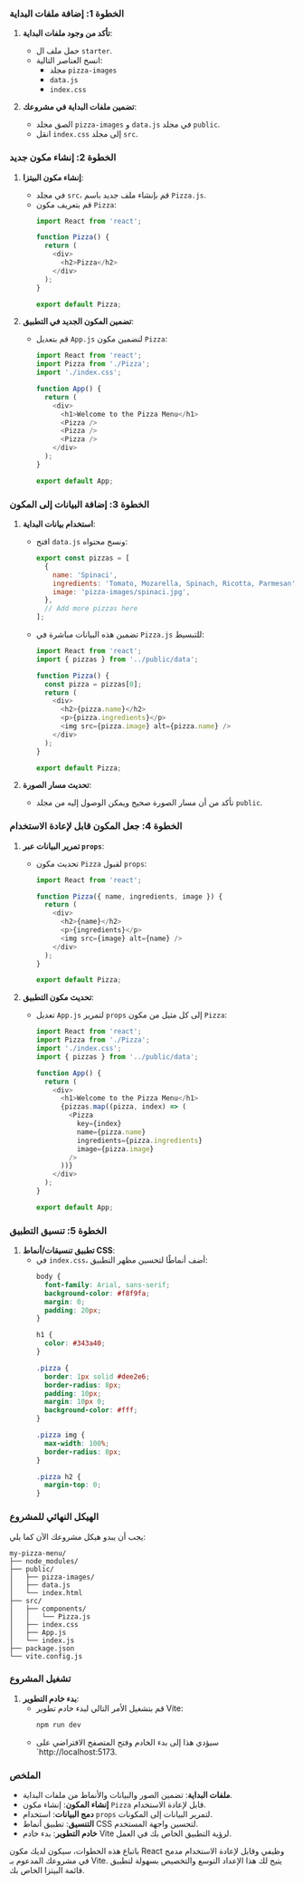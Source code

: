 ### الخطوة 1: إضافة ملفات البداية
1. **تأكد من وجود ملفات البداية**:
   - حمل ملف ال `starter`.
   - انسخ العناصر التالية:
     - مجلد `pizza-images`
     - `data.js`
     - `index.css`

2. **تضمين ملفات البداية في مشروعك**:
   - الصق مجلد `pizza-images` و `data.js` في مجلد `public`.
   - انقل `index.css` إلى مجلد `src`.

### الخطوة 2: إنشاء مكون جديد
1. **إنشاء مكون البيتزا**:
   - في مجلد `src`، قم بإنشاء ملف جديد باسم `Pizza.js`.
   - قم بتعريف مكون `Pizza`:
     ```javascript
     import React from 'react';

     function Pizza() {
       return (
         <div>
           <h2>Pizza</h2>
         </div>
       );
     }

     export default Pizza;
     ```

2. **تضمين المكون الجديد في التطبيق**:
   - قم بتعديل `App.js` لتضمين مكون `Pizza`:
     ```javascript
     import React from 'react';
     import Pizza from './Pizza';
     import './index.css';

     function App() {
       return (
         <div>
           <h1>Welcome to the Pizza Menu</h1>
           <Pizza />
           <Pizza />
           <Pizza />
         </div>
       );
     }

     export default App;
     ```

### الخطوة 3: إضافة البيانات إلى المكون
1. **استخدام بيانات البداية**:
   - افتح `data.js` ونسخ محتواه:
     ```javascript
     export const pizzas = [
       {
         name: 'Spinaci',
         ingredients: 'Tomato, Mozarella, Spinach, Ricotta, Parmesan',
         image: 'pizza-images/spinaci.jpg',
       },
       // Add more pizzas here
     ];
     ```

   - تضمين هذه البيانات مباشرة في `Pizza.js` للتبسيط:
     ```javascript
     import React from 'react';
     import { pizzas } from '../public/data';

     function Pizza() {
       const pizza = pizzas[0];
       return (
         <div>
           <h2>{pizza.name}</h2>
           <p>{pizza.ingredients}</p>
           <img src={pizza.image} alt={pizza.name} />
         </div>
       );
     }

     export default Pizza;
     ```

2. **تحديث مسار الصورة**:
   - تأكد من أن مسار الصورة صحيح ويمكن الوصول إليه من مجلد `public`.

### الخطوة 4: جعل المكون قابل لإعادة الاستخدام
1. **تمرير البيانات عبر `props`**:
   - تحديث مكون `Pizza` لقبول `props`:
     ```javascript
     import React from 'react';

     function Pizza({ name, ingredients, image }) {
       return (
         <div>
           <h2>{name}</h2>
           <p>{ingredients}</p>
           <img src={image} alt={name} />
         </div>
       );
     }

     export default Pizza;
     ```

2. **تحديث مكون التطبيق**:
   - تعديل `App.js` لتمرير `props` إلى كل مثيل من مكون `Pizza`:
     ```javascript
     import React from 'react';
     import Pizza from './Pizza';
     import './index.css';
     import { pizzas } from '../public/data';

     function App() {
       return (
         <div>
           <h1>Welcome to the Pizza Menu</h1>
           {pizzas.map((pizza, index) => (
             <Pizza 
               key={index}
               name={pizza.name}
               ingredients={pizza.ingredients}
               image={pizza.image}
             />
           ))}
         </div>
       );
     }

     export default App;
     ```

### الخطوة 5: تنسيق التطبيق
1. **تطبيق تنسيقات/أنماط CSS**:
   - في `index.css`، أضف أنماطًا لتحسين مظهر التطبيق:
     ```css
     body {
       font-family: Arial, sans-serif;
       background-color: #f8f9fa;
       margin: 0;
       padding: 20px;
     }

     h1 {
       color: #343a40;
     }

     .pizza {
       border: 1px solid #dee2e6;
       border-radius: 8px;
       padding: 10px;
       margin: 10px 0;
       background-color: #fff;
     }

     .pizza img {
       max-width: 100%;
       border-radius: 8px;
     }

     .pizza h2 {
       margin-top: 0;
     }
     ```

### الهيكل النهائي للمشروع
يجب أن يبدو هيكل مشروعك الآن كما يلي:
```
my-pizza-menu/
├── node_modules/
├── public/
│   ├── pizza-images/
│   ├── data.js
│   └── index.html
├── src/
│   ├── components/
│   │   └── Pizza.js
│   ├── index.css
│   ├── App.js
│   └── index.js
├── package.json
└── vite.config.js
```

### تشغيل المشروع
1. **بدء خادم التطوير**:
   - قم بتشغيل الأمر التالي لبدء خادم تطوير Vite:
     ```sh
     npm run dev
     ```
   - سيؤدي هذا إلى بدء الخادم وفتح المتصفح الافتراضي على `http://localhost:5173.

### الملخص
- **ملفات البداية**: تضمين الصور والبيانات والأنماط من ملفات البداية.
- **إنشاء المكون**: إنشاء مكون `Pizza` قابل لإعادة الاستخدام.
- **دمج البيانات**: استخدام `props` لتمرير البيانات إلى المكونات.
- **التنسيق**: تطبيق أنماط CSS لتحسين واجهة المستخدم.
- **خادم التطوير**: بدء خادم Vite لرؤية التطبيق الخاص بك في العمل.

باتباع هذه الخطوات، سيكون لديك مكون React وظيفي وقابل لإعادة الاستخدام مدمج في مشروعك المدعوم بـ Vite. يتيح لك هذا الإعداد التوسع والتخصيص بسهولة لتطبيق قائمة البيتزا الخاص بك.